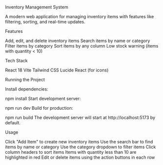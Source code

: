Inventory Management System

A modern web application for managing inventory items with features like filtering, sorting, and real-time updates.

Features

Add, edit, and delete inventory items Search items by name or category Filter items by category Sort items by any column Low stock warning (items with quantity < 10)

Tech Stack

React 18 Vite Tailwind CSS Lucide React (for icons)

Running the Project

Install dependencies:

npm install Start development server:

npm run dev Build for production:

npm run build The development server will start at http://localhost:5173 by default.

Usage

Click "Add Item" to create new inventory items Use the search bar to find items by name or category Use the category dropdown to filter items Click column headers to sort items Items with quantity less than 10 are highlighted in red Edit or delete items using the action buttons in each row
